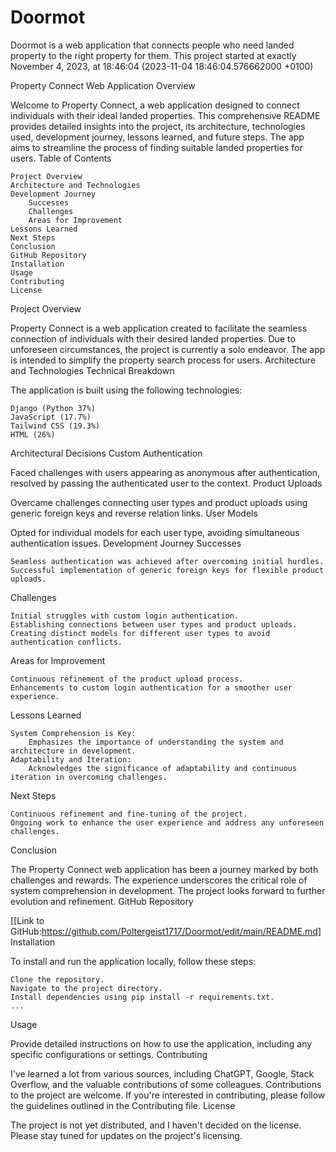 # Doormot
Doormot is a web application that connects people who need landed property to the right property for them.
This project started at exactly  November 4, 2023, at 18:46:04 (2023-11-04 18:46:04.576662000 +0100)

Property Connect Web Application
Overview

Welcome to Property Connect, a web application designed to connect individuals with their ideal landed properties. This comprehensive README provides detailed insights into the project, its architecture, technologies used, development journey, lessons learned, and future steps. The app aims to streamline the process of finding suitable landed properties for users.
Table of Contents

    Project Overview
    Architecture and Technologies
    Development Journey
        Successes
        Challenges
        Areas for Improvement
    Lessons Learned
    Next Steps
    Conclusion
    GitHub Repository
    Installation
    Usage
    Contributing
    License

Project Overview

Property Connect is a web application created to facilitate the seamless connection of individuals with their desired landed properties. Due to unforeseen circumstances, the project is currently a solo endeavor. The app is intended to simplify the property search process for users.
Architecture and Technologies
Technical Breakdown

The application is built using the following technologies:

    Django (Python 37%)
    JavaScript (17.7%)
    Tailwind CSS (19.3%)
    HTML (26%)

Architectural Decisions
Custom Authentication

Faced challenges with users appearing as anonymous after authentication, resolved by passing the authenticated user to the context.
Product Uploads

Overcame challenges connecting user types and product uploads using generic foreign keys and reverse relation links.
User Models

Opted for individual models for each user type, avoiding simultaneous authentication issues.
Development Journey
Successes

    Seamless authentication was achieved after overcoming initial hurdles.
    Successful implementation of generic foreign keys for flexible product uploads.

Challenges

    Initial struggles with custom login authentication.
    Establishing connections between user types and product uploads.
    Creating distinct models for different user types to avoid authentication conflicts.

Areas for Improvement

    Continuous refinement of the product upload process.
    Enhancements to custom login authentication for a smoother user experience.

Lessons Learned

    System Comprehension is Key:
        Emphasizes the importance of understanding the system and architecture in development.
    Adaptability and Iteration:
        Acknowledges the significance of adaptability and continuous iteration in overcoming challenges.

Next Steps

    Continuous refinement and fine-tuning of the project.
    Ongoing work to enhance the user experience and address any unforeseen challenges.

Conclusion

The Property Connect web application has been a journey marked by both challenges and rewards. The experience underscores the critical role of system comprehension in development. The project looks forward to further evolution and refinement.
GitHub Repository

[[Link to GitHub:https://github.com/Poltergeist1717/Doormot/edit/main/README.md]
Installation

To install and run the application locally, follow these steps:

    Clone the repository.
    Navigate to the project directory.
    Install dependencies using pip install -r requirements.txt.
    ...

Usage

Provide detailed instructions on how to use the application, including any specific configurations or settings.
Contributing

I've learned a lot from various sources, including ChatGPT, Google, Stack Overflow, and the valuable contributions of some colleagues. Contributions to the project are welcome. If you're interested in contributing, please follow the guidelines outlined in the Contributing file.
License

The project is not yet distributed, and I haven't decided on the license. Please stay tuned for updates on the project's licensing.
